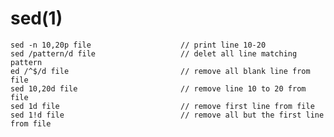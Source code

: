 
# sed(1)

    sed -n 10,20p file                    // print line 10-20
    sed /pattern/d file                   // delet all line matching pattern
    ed /^$/d file                         // remove all blank line from file
    sed 10,20d file                       // remove line 10 to 20 from file
    sed 1d file                           // remove first line from file
    sed 1!d file                          // remove all but the first line from file
